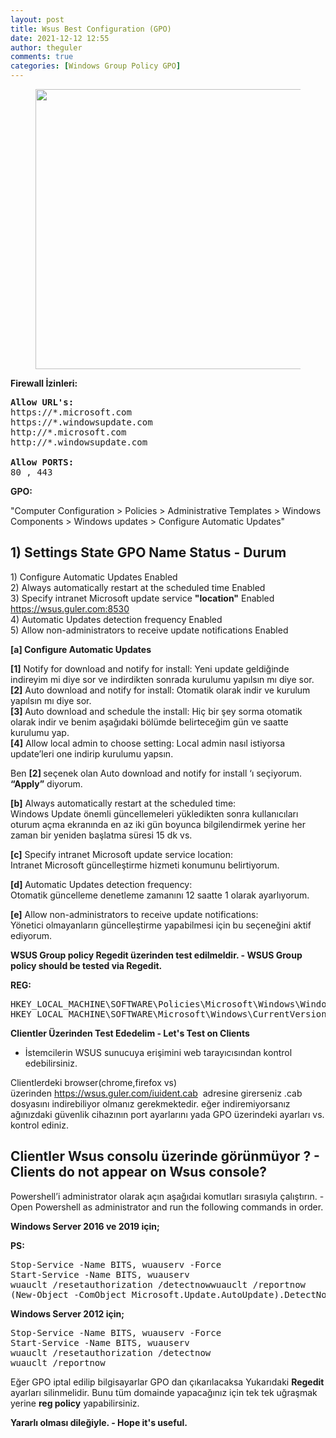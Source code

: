```yaml
---
layout: post
title: Wsus Best Configuration (GPO)
date: 2021-12-12 12:55
author: theguler
comments: true
categories: [Windows Group Policy GPO]
---
```

<!-- wp:image {"id":532,"width":"448px","height":"auto","aspectRatio":"1.7928994082840237","sizeSlug":"large","linkDestination":"none"} -->
<figure class="wp-block-image size-large is-resized"><img src="https://theguler.wordpress.com/wp-content/uploads/2021/12/sccm-wsus.jpg?w=541" alt="" class="wp-image-532" style="aspect-ratio:1.7928994082840237;width:448px;height:auto" /></figure>
<!-- /wp:image -->

<!-- wp:paragraph -->
<p><strong>Firewall İzinleri:</strong></p>
<!-- /wp:paragraph -->

<!-- wp:preformatted -->
<pre id="block-212c4770-1090-40f9-a3aa-882bb19bd474" class="wp-block-preformatted"><strong>Allow URL's:</strong>
https://*.microsoft.com
https://*.windowsupdate.com
http://*.microsoft.com
http://*.windowsupdate.com

<strong>Allow PORTS:</strong>
80 , 443</pre>
<!-- /wp:preformatted -->

<!-- wp:paragraph -->
<p><strong>GPO: </strong></p>
<!-- /wp:paragraph -->

<!-- wp:paragraph -->
<p>"Computer Configuration &gt; Policies &gt; Administrative Templates &gt; Windows Components &gt; Windows updates &gt; Configure Automatic Updates"</p>
<!-- /wp:paragraph -->

<!-- wp:heading -->
<h2 class="wp-block-heading" id="1-settings-state-gpo-name-status-durum">1) Settings State GPO Name Status - Durum</h2>
<!-- /wp:heading -->

<!-- wp:paragraph -->
<p>1) Configure Automatic Updates Enabled<br>2) Always automatically restart at the scheduled time Enabled<br>3) Specify intranet Microsoft update service <strong>"location"</strong> Enabled  <a href="https://wsus.guler.com:8530">https://wsus.guler.com:8530</a><br>4) Automatic Updates detection frequency Enabled<br>5) Allow non-administrators to receive update notifications Enabled</p>
<!-- /wp:paragraph -->

<!-- wp:paragraph -->
<p><strong>[a] Configure Automatic Updates</strong></p>
<!-- /wp:paragraph -->

<!-- wp:paragraph -->
<p><strong>[1]</strong> Notify for download and notify for install: Yeni update geldiğinde indireyim mi diye sor ve indirdikten sonrada kurulumu yapılsın mı diye sor.<br><strong>[2]</strong> Auto download and notify for install: Otomatik olarak indir ve kurulum yapılsın mı diye sor.<br><strong>[3] </strong>Auto download and schedule the install: Hiç bir şey sorma otomatik olarak indir ve benim aşağıdaki bölümde belirteceğim gün ve saatte kurulumu yap.<br><strong>[4]</strong> Allow local admin to choose setting: Local admin nasıl istiyorsa update’leri one indirip kurulumu yapsın.</p>
<!-- /wp:paragraph -->

<!-- wp:paragraph -->
<p>Ben <strong>[2] </strong>seçenek olan Auto download and notify for install ‘ı seçiyorum. <strong>“Apply”</strong> diyorum.</p>
<!-- /wp:paragraph -->

<!-- wp:paragraph -->
<p><strong>[b]</strong> Always automatically restart at the scheduled time:<br>Windows Update önemli güncellemeleri yükledikten sonra kullanıcıları oturum açma ekranında en az iki gün boyunca bilgilendirmek yerine her zaman bir yeniden başlatma süresi 15 dk vs.</p>
<!-- /wp:paragraph -->

<!-- wp:paragraph -->
<p><strong>[c]</strong> Specify intranet Microsoft update service location:<br>Intranet Microsoft güncelleştirme hizmeti konumunu belirtiyorum.</p>
<!-- /wp:paragraph -->

<!-- wp:paragraph -->
<p><strong>[d<strong>]</strong> </strong>Automatic Updates detection frequency:<br>Otomatik güncelleme denetleme zamanını 12 saatte 1 olarak ayarlıyorum.</p>
<!-- /wp:paragraph -->

<!-- wp:paragraph -->
<p><strong>[e]</strong> Allow non-administrators to receive update notifications:<br>Yönetici olmayanların güncelleştirme yapabilmesi için bu seçeneğini aktif ediyorum.</p>
<!-- /wp:paragraph -->

<!-- wp:paragraph -->
<p><strong>WSUS Group policy Regedit üzerinden test edilmeldir. - WSUS Group policy should be tested via Regedit.</strong></p>
<!-- /wp:paragraph -->

<!-- wp:paragraph -->
<p><strong>REG:</strong></p>
<!-- /wp:paragraph -->

<!-- wp:preformatted -->
<pre id="block-212c4770-1090-40f9-a3aa-882bb19bd474" class="wp-block-preformatted">HKEY_LOCAL_MACHINE\SOFTWARE\Policies\Microsoft\Windows\WindowsUpdate
HKEY_LOCAL_MACHINE\SOFTWARE\Microsoft\Windows\CurrentVersion\WindowsUpdate</pre>
<!-- /wp:preformatted -->

<!-- wp:paragraph -->
<p><strong>Clientler Üzerinden Test Ededelim - Let's Test on Clients</strong></p>
<!-- /wp:paragraph -->

<!-- wp:list -->
<ul><!-- wp:list-item -->
<li>İstemcilerin WSUS sunucuya erişimini web tarayıcısından kontrol edebilirsiniz.</li>
<!-- /wp:list-item --></ul>
<!-- /wp:list -->

<!-- wp:paragraph -->
<p>Clientlerdeki browser(chrome,firefox vs) üzerinden <a href="https://wsus.guler.com/iuident.cab" target="_blank" rel="noreferrer noopener">https://wsus.guler.com/iuident.cab</a>  adresine girerseniz .cab dosyasını indirebiliyor olmanız gerekmektedir. eğer indiremiyorsanız ağınızdaki güvenlik cihazının port ayarlarını yada GPO üzerindeki ayarları vs. kontrol ediniz.</p>
<!-- /wp:paragraph -->

<!-- wp:heading -->
<h2 class="wp-block-heading" id="clientler-wsus-consolu-uzerinde-gorunmuyor-clients-do-not-appear-on-wsus-console"><strong>Clientler Wsus consolu üzerinde görünmüyor ? - Clients do not appear on Wsus console?</strong></h2>
<!-- /wp:heading -->

<!-- wp:paragraph -->
<p>Powershell’i administrator olarak açın aşağıdai komutları sırasıyla çalıştırın. - Open Powershell as administrator and run the following commands in order.</p>
<!-- /wp:paragraph -->

<!-- wp:paragraph -->
<p><strong>Windows Server 2016 ve 2019 için;</strong></p>
<!-- /wp:paragraph -->

<!-- wp:paragraph -->
<p><strong>PS:</strong></p>
<!-- /wp:paragraph -->

<!-- wp:preformatted -->
<pre id="block-212c4770-1090-40f9-a3aa-882bb19bd474" class="wp-block-preformatted">Stop-Service -Name BITS, wuauserv -Force
Start-Service -Name BITS, wuauserv
wuauclt /resetauthorization /detectnowwuauclt /reportnow
(New-Object -ComObject Microsoft.Update.AutoUpdate).DetectNow()</pre>
<!-- /wp:preformatted -->

<!-- wp:paragraph -->
<p><strong>Windows Server 2012 için;</strong></p>
<!-- /wp:paragraph -->

<!-- wp:preformatted -->
<pre id="block-212c4770-1090-40f9-a3aa-882bb19bd474" class="wp-block-preformatted">Stop-Service -Name BITS, wuauserv -Force
Start-Service -Name BITS, wuauserv
wuauclt /resetauthorization /detectnow
wuauclt /reportnow</pre>
<!-- /wp:preformatted -->

<!-- wp:paragraph -->
<p>Eğer GPO iptal edilip bilgisayarlar GPO dan çıkarılacaksa  Yukarıdaki <strong>Regedit</strong> ayarları silinmelidir. Bunu tüm domainde yapacağınız için tek tek uğraşmak yerine <strong>reg policy</strong> yapabilirsiniz.</p>
<!-- /wp:paragraph -->

<!-- wp:paragraph -->
<p><strong>Yararlı olması dileğiyle. - Hope it's useful.</strong></p>
<!-- /wp:paragraph -->
